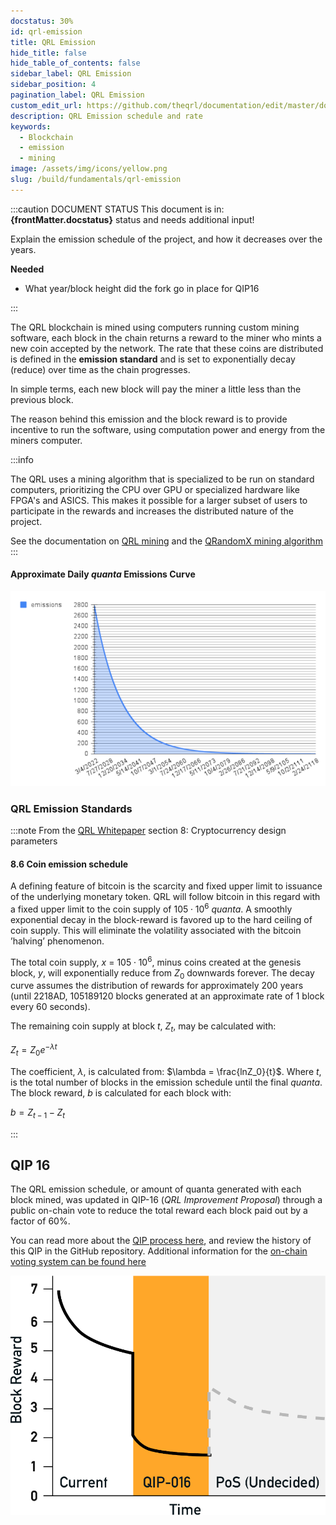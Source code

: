 ```yaml
---
docstatus: 30%
id: qrl-emission
title: QRL Emission
hide_title: false
hide_table_of_contents: false
sidebar_label: QRL Emission
sidebar_position: 4
pagination_label: QRL Emission
custom_edit_url: https://github.com/theqrl/documentation/edit/master/docs/basics/xmss.md
description: QRL Emission schedule and rate
keywords:
  - Blockchain
  - emission
  - mining
image: /assets/img/icons/yellow.png
slug: /build/fundamentals/qrl-emission
---
```


:::caution DOCUMENT STATUS 
<span>This document is in: <b>{frontMatter.docstatus}</b> status and needs additional input!</span>


Explain the emission schedule of the project, and how it decreases over the years.

**Needed**

- What year/block height did the fork go in place for QIP16


:::


The QRL blockchain is mined using computers running custom mining software, each block in the chain returns a reward to the miner who mints a new coin accepted by the network. The rate that these coins are distributed is defined in the **emission standard** and is set to exponentially decay (reduce) over time as the chain progresses.

In simple terms, each new block will pay the miner a little less than the previous block.

The reason behind this emission and the block reward is to provide incentive to run the software, using computation power and energy from the miners computer.

:::info

The QRL uses a mining algorithm that is specialized to be run on standard computers, prioritizing the CPU over GPU or specialized hardware like FPGA's and ASICS. This makes it possible for a larger subset of users to participate in the rewards and increases the distributed nature of the project.

See the documentation on [QRL mining](/use/mining) and the [QRandomX mining algorithm](/build/mining/qrandomx) 
:::  


#### Approximate Daily $quanta$ Emissions Curve
![](assets/img/chart1.png)




### QRL Emission Standards

:::note From the [QRL Whitepaper](whitepaper) section 8: Cryptocurrency design parameters


#### 8.6 Coin emission schedule

A defining feature of bitcoin is the scarcity and fixed upper limit to issuance of the underlying monetary token. QRL will follow bitcoin in this regard with a fixed upper limit to the coin supply of $105 \cdot 10^6$ $quanta$. A smoothly exponential decay in the block-reward is favored up to the hard ceiling of coin supply. This will eliminate the volatility associated with the bitcoin ’halving’ phenomenon.

The total coin supply, $x$ = $105 \cdot 10^6$, minus coins created at the genesis block, $y$, will exponentially reduce from $Z_0$ downwards forever. The decay curve assumes the distribution of rewards for approximately $200$ years (until $2218$AD, $105189120$ blocks generated at an approximate rate of $1$ block every $60$ seconds).

The remaining coin supply at block $t$,  $Z_t$, may be calculated with:

$Z_t = Z_0e^{-\lambda t}$

The coefficient, $\lambda$, is calculated from: $\lambda = \frac{lnZ_0}{t}$. Where $t$, is the total number of blocks in the emission schedule until the final $quanta$. The block reward, $b$ is calculated for each block with:

$b=Z_{t-1}-Z_t$

:::

## QIP 16

The QRL emission schedule, or amount of quanta generated with each block mined, was updated in QIP-16 (*QRL Improvement Proposal*) through a public on-chain vote to reduce the total reward each block paid out by a factor of 60%. 

You can read more about the [QIP process here](build/qip/overview), and review the history of this QIP in the GitHub repository. Additional information for the [on-chain voting system can be found here](/learn/on-chain-voting)



![](assets/img/qip-16-1.png)

